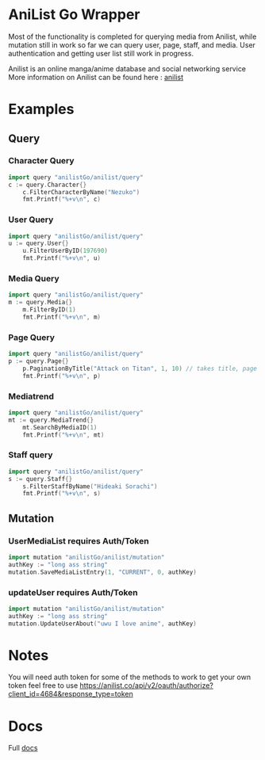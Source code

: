 # AniList Go Wrapper

Most of the functionality is completed for querying media from Anilist, while mutation still in work so far we can query user, page, staff, and media.
User authentication and getting user list still work in progress.

Anilist is an online manga/anime database and social networking service
More information on Anilist can be found here : [anilist](https://anilist.co/home)

# Examples

## Query

### Character Query

```go
import query "anilistGo/anilist/query"
c := query.Character{}
	c.FilterCharacterByName("Nezuko")
    fmt.Printf("%+v\n", c)
```

### User Query

```go
import query "anilistGo/anilist/query"
u := query.User{}
	u.FilterUserByID(197690)
	fmt.Printf("%+v\n", u)
```

### Media Query

```go
import query "anilistGo/anilist/query"
m := query.Media{}
	m.FilterByID(1)
    fmt.Printf("%+v\n", m)
```

### Page Query

```go
import query "anilistGo/anilist/query"
p := query.Page{}
	p.PaginationByTitle("Attack on Titan", 1, 10) // takes title, page number, and per page amount
    fmt.Printf("%+v\n", p)
```

### Mediatrend

```go
import query "anilistGo/anilist/query"
mt := query.MediaTrend{}
	mt.SearchByMediaID(1)
    fmt.Printf("%+v\n", mt)
```

### Staff query

```go
import query "anilistGo/anilist/query"
s := query.Staff{}
	s.FilterStaffByName("Hideaki Sorachi")
    fmt.Printf("%+v\n", s)
```

## Mutation

### UserMediaList requires Auth/Token

```go
import mutation "anilistGo/anilist/mutation"
authKey := "long ass string"
mutation.SaveMediaListEntry(1, "CURRENT", 0, authKey)
```

### updateUser requires Auth/Token

```go
import mutation "anilistGo/anilist/mutation"
authKey := "long ass string"
mutation.UpdateUserAbout("uwu I love anime", authKey)
```

# Notes

You will need auth token for some of the methods to work to get your own token feel free to use https://anilist.co/api/v2/oauth/authorize?client_id=4684&response_type=token

# Docs

Full
[docs](https://github.com/KaiserBh/AniListGo/blob/master/docs/index.md)
